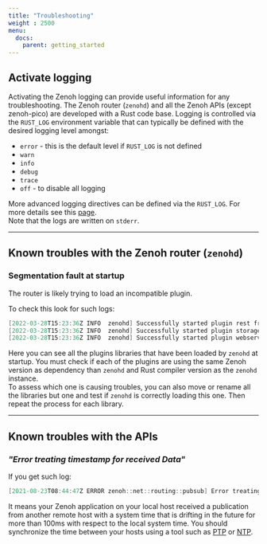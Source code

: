 ```yaml
---
title: "Troubleshooting"
weight : 2500
menu:
  docs:
    parent: getting_started
---
```


## Activate logging

Activating the Zenoh logging can provide useful information for any troubleshooting. The Zenoh router (`zenohd`) and all the Zenoh APIs (except zenoh-pico) are developed with a Rust code base. Logging is controlled via the `RUST_LOG` environment variable that can typically be defined with the desired logging level amongst:
 - `error` - this is the default level if `RUST_LOG` is not defined
 - `warn`
 - `info`
 - `debug`
 - `trace`
 - `off` - to disable all logging

More advanced logging directives can be defined via the `RUST_LOG`. For more details see this [page](https://docs.rs/env_logger/latest/env_logger/#enabling-logging).  
Note that the logs are written on `stderr`.

------
## Known troubles with the Zenoh router (`zenohd`)

### Segmentation fault at startup

The router is likely trying to load an incompatible plugin.

To check this look for such logs:
```C#
[2022-03-28T15:23:36Z INFO  zenohd] Successfully started plugin rest from "/Users/test/.zenoh/lib/libzplugin_rest.dylib"
[2022-03-28T15:23:36Z INFO  zenohd] Successfully started plugin storage_manager from "/Users/test/.zenoh/lib/libzplugin_storage_manager.dylib"
[2022-03-28T15:23:36Z INFO  zenohd] Successfully started plugin webserver from "/Users/test/.zenoh/lib/libzplugin_webserver.dylib"
```
Here you can see all the plugins libraries that have been loaded by `zenohd` at startup. 
You must check if each of the plugins are using the same Zenoh version as dependency than `zenohd` and Rust compiler version as the `zenohd` instance.  
To assess which one is causing troubles, you can also move or rename all the libraries but one and test if `zenohd` is correctly loading this one. Then repeat the process for each library.


------
## Known troubles with the APIs

### _"Error treating timestamp for received Data"_

If you get such log:
```C#
[2021-08-23T08:44:47Z ERROR zenoh::net::routing::pubsub] Error treating timestamp for received Data (incoming timestamp from E74B6FF3D82D49BEA11B8F1BD0AC4C7A exceeding delta 100ms is rejected: 2021-08-23T08:44:47.299498897Z vs. now: 2021-08-23T08:44:47.069513846Z): drop it!
```

It means your Zenoh application on your local host received a publication from another remote host with a system time that is drifting in the future for more than 100ms with respect to the local system time. You should synchronize the time between your hosts using a tool such as [PTP](http://linuxptp.sourceforge.net/) or [NTP](http://www.ntp.org/).
